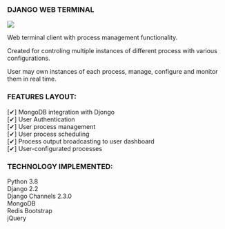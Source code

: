 ﻿### DJANGO WEB TERMINAL

<img src="https://github.com/nconnector/web-terminal-client/raw/master/1.png"> 


Web terminal client with process management functionality.

Created for controling multiple instances of different process with various configurations. 

User may own instances of each process, manage, configure and monitor them in real time.


### FEATURES LAYOUT:  
[✔] MongoDB integration with Djongo  
[✔] User Authentication  
[✔] User process management  
[✔] User process scheduling  
[✔] Process output broadcasting to user dashboard  
[✔] User-configurated processes


### TECHNOLOGY IMPLEMENTED:  
Python 3.8  
Django 2.2  
Django Channels 2.3.0  
MongoDB  
Redis
Bootstrap  
jQuery  